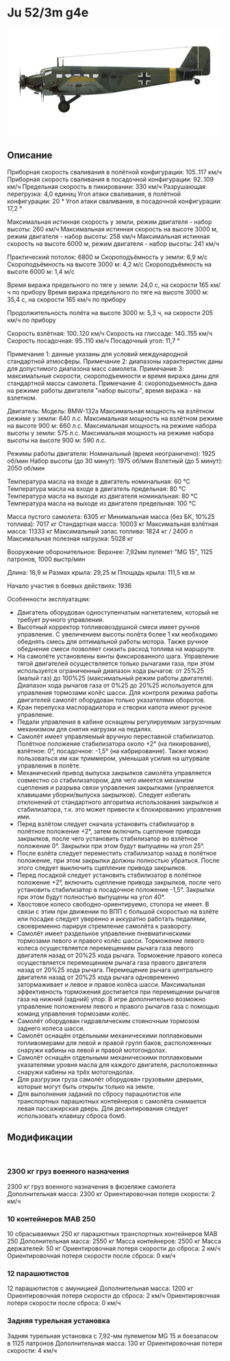 # Ju 52/3m g4e

![ju523mg4e](../images/ju523mg4e.png)

## Описание

Приборная скорость сваливания в полётной конфигурации: 105..117 км/ч
Приборная скорость сваливания в посадочной конфигурации: 92..109 км/ч
Предельная скорость в пикировании: 330 км/ч
Разрушающая перегрузка: 4,0 единиц
Угол атаки сваливания, в полётной конфигурации: 20 °
Угол атаки сваливания, в посадочной конфигурации: 17,2 °

Максимальная истинная скорость у земли, режим двигателя - набор высоты: 260 км/ч
Максимальная истинная скорость на высоте 3000 м, режим двигателя - набор высоты: 258 км/ч
Максимальная истинная скорость на высоте 6000 м, режим двигателя - набор высоты: 241 км/ч

Практический потолок: 6800 м
Скороподъёмность у земли: 6,9 м/с
Скороподъёмность на высоте 3000 м: 4,2 м/с
Скороподъёмность на высоте 6000 м: 1,4 м/с

Время виража предельного по тяге у земли: 24,0 с, на скорости 165 км/ч по прибору
Время виража предельного по тяге на высоте 3000 м: 35,4 с, на скорости 165 км/ч по прибору

Продолжительность полёта на высоте 3000 м: 5,3 ч, на скорости 205 км/ч по прибору

Скорость взлётная: 100..120 км/ч
Скорость на глиссаде: 140..155 км/ч
Скорость посадочная: 95..110 км/ч
Посадочный угол: 11,7 °

Примечание 1: данные указаны для условий международной стандартной атмосферы.
Примечание 2: диапазоны характеристик даны для допустимого диапазона масс самолета.
Примечание 3: максимальные скорости, скороподъемности и время виража даны для стандартной массы самолета.
Примечание 4: скороподъемность дана на режиме работы двигателя "набор высоты", время виража - на взлетном.

Двигатель:
Модель: BMW-132a
Максимальная мощность на взлётном режиме у земли: 640 л.с.
Максимальная мощность на взлётном режиме на высоте 900 м: 660 л.с.
Максимальная мощность на режиме набора высоты у земли: 575 л.с.
Максимальная мощность на режиме набора высоты на высоте 900 м: 590 л.с.

Режимы работы двигателя:
Номинальный (время неограничено): 1925 об/мин
Набор высоты (до 30 минут): 1975 об/мин
Взлетный (до 5 минут): 2050 об/мин

Температура масла на входе в двигатель номинальная: 60 °С
Температура масла на входе в двигатель предельная: 80 °С
Температура масла на выходе из двигателя номинальная: 80 °С
Температура масла на выходе из двигателя предельная: 100 °С

Масса пустого самолета: 6305 кг
Минимальная масса (без БК, 10%25 топлива): 7017 кг
Стандартная масса: 10003 кг
Максимальная взлётная масса: 11333 кг
Максимальный запас топлива: 1824 кг / 2400 л
Максимальная полезная нагрузка: 5028 кг

Вооружение оборонительное:
Верхнее: 7,92мм пулемет "MG 15", 1125 патронов, 1000 выстр/мин

Длина: 18,9 м
Размах крыла: 29,25 м
Площадь крыла: 111,5 кв.м

Начало участия в боевых действиях: 1936

Особенности эксплуатации:
- Двигатель оборудован одноступенчатым нагнетателем, который не требует ручного управления.
- Высотный корректор топливовоздушной смеси имеет ручное управление. С увеличением высоты полёта более 1 км необходимо обеднять смесь для оптимальной работы мотора. Также ручное обеднение смеси позволяет снизить расход топлива на маршруте.
- На самолёте установлены винты фиксированного шага. Управление тягой двигателей осуществляется только рычагами газа, при этом используется ограниченный диапазон хода рычагов: от 25%25 (малый газ) до 100%25 (максимальный режим работы двигателя). Диапазон хода рычагов газа от 0%25 до 20%25 используется для управления тормозами колёс шасси. Для контроля режима работы двигателей самолёт оборудован только указателями оборотов.
- Кран перепуска маслорадиатора и створки капота имеют ручное управление.
- Педали управления в кабине оснащены регулируемым загрузочным механизмом для снятия нагрузки на педалях.
- Самолёт имеет управляемый вручную переставной стабилизатор. Полётное положение стабилизатора около +2° (на пикирование), взлётное: 0°, посадочное: -1,5° (на кабрирование). Также можно пользоваться им как триммером, уменьшая усилия на штурвале управления в полёте.
- Механический привод выпуска закрылков самолёта управляется совместно со стабилизатором, для чего имеется механизм сцепления и разрыва связи управления закрылками (управляется клавишами уборки/выпуска закрылков). Следует избегать отклонений от стандартного алгоритма использования закрылков и стабилизатора, т.к. это может привести к блокированию управления ими.
- Перед взлётом следует сначала установить стабилизатор в полётное положение +2°, затем включить сцепление привода закрылков, после чего установить стабилизатор во взлётное положение 0°. Закрылки при этом будут выпущены на угол 25°.
- После взлёта следует переместить стабилизатор назад в полётное положение, при этом закрылки должны полностью убраться. После этого следует выключить сцепление привода закрылков.
- Перед посадкой следует установить стабилизатор в полётное положение +2°, включить сцепление привода закрылков, после чего установить стабилизатор в посадочное положение -1,5°. Закрылки при этом будут полностью выпущены на угол 40°.
- Хвостовое колесо свободно-ориентируемо, стопора не имеет. В связи с этим при движении по ВПП с большой скоростью на взлёте или посадке следует уверенно и аккуратно работать педалями, своевременно парируя стремление самолёта к развороту.
- Самолёт имеет раздельное управление пневматическими тормозами левого и правого колёс шасси. Торможение левого колеса осуществляется перемещением рычага газа левого двигателя назад от 20%25 хода рычага. Торможение правого колеса осуществляется перемещением рычага газа правого двигателя назад от 20%25 хода рычага. Перемещение рычага центрального двигателя назад от 20%25 хода рычага одновременно затормаживает и левое и правое колёса шасси. Максимальная эффективность торможения достигается при перемещении рычагов газа на нижний (задний) упор. В игре дополнительно возможно управление положением левого и правого рычагов газа с помощью команд управления тормозами колёс.
- Самолёт оборудован гидравлическим стояночным тормозом заднего колеса шасси.
- Самолёт оснащён отдельными механическими поплавковыми топливомерами для левой и правой групп баков, расположенных снаружи кабины на левой и правой мотогондолах.
- Самолёт оснащён отдельными механическими поплавковыми указателями уровня масла для каждого двигателя, расположенных снаружи кабины на трёх мотогондолах.
- Для разгрузки груза самолёт оборудован грузовыми дверьми, которые могут быть открыты только на земле.
- Для выполнения заданий по сбросу парашютистов или транспортных парашютных контейнеров с самолёта снимается левая пассажирская дверь. Для десантирования следует использовать клавишу сброса бомб.

## Модификации
﻿

### 2300 кг груз военного назначения

2300 кг груз военного назначения в фюзеляже самолета
Дополнительная масса: 2300 кг
Ориентировочная потеря скорости: 2 км/ч
﻿

### 10 контейнеров MAB 250

10 сбрасываемых 250 кг парашютных транспортных контейнеров MAB 250
Дополнительная масса: 2550 кг
Масса контейнеров: 2500 кг
Масса держателей: 50 кг
Ориентировочная потеря скорости до сброса: 2 км/ч
Ориентировочная потеря скорости после сброса: 0 км/ч

### 12 парашютистов

12 парашютистов с амуницией
Дополнительная масса: 1200 кг
Ориентировочная потеря скорости до сброса: 2 км/ч
Ориентировочная потеря скорости после сброса: 0 км/ч

### Задняя турельная установка

Задняя турельная установка с 7,92-мм пулеметом MG 15 и боезапасом в 1125 патронов
Дополнительная масса: 130 кг
Ориентировочная потеря скорости: 4 км/ч